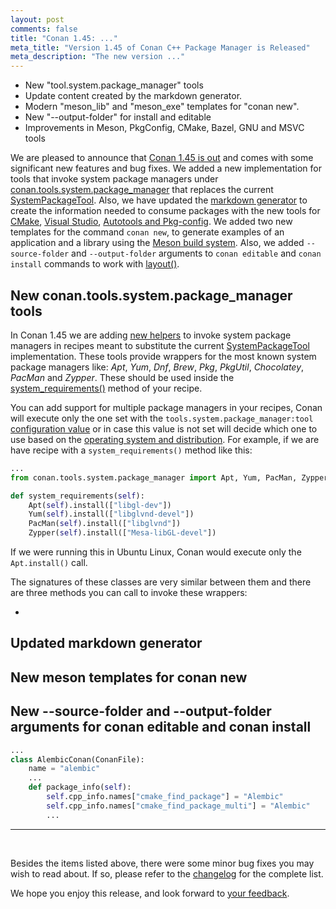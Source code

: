 ```yaml
---
layout: post
comments: false
title: "Conan 1.45: ..."
meta_title: "Version 1.45 of Conan C++ Package Manager is Released"
meta_description: "The new version ..."
---
```


<script type="application/ld+json">
{ "@context": "https://schema.org", 
 "@type": "TechArticle",
 "headline": "Version 1.45 of Conan C++ Package Manager is Released",
 "alternativeHeadline": "Learn all about the new 1.45 Conan C/C++ package manager version",
 "image": "https://docs.conan.io/en/latest/_images/frogarian.png",
 "author": "Conan Team", 
 "genre": "C/C++", 
 "keywords": "c c++ package manager conan release", 
 "publisher": {
    "@type": "Organization",
    "name": "Conan.io",
    "logo": {
      "@type": "ImageObject",
      "url": "https://media.jfrog.com/wp-content/uploads/2017/07/20134853/conan-logo-text.svg"
    }
},
 "datePublished": "2022-02-10",
 "description": "...",
 }
</script>

- New "tool.system.package_manager" tools 
- Update content created by the markdown generator. 
- Modern "meson_lib" and "meson_exe" templates for "conan new".
- New "--output-folder" for install and editable
- Improvements in Meson, PkgConfig, CMake, Bazel, GNU and MSVC tools


We are pleased to announce that [Conan 1.45 is
out](https://github.com/conan-io/conan/releases/tag/1.45.0) and comes with some
significant new features and bug fixes. We added a new implementation for tools that
invoke system package managers under
[conan.tools.system.package_manager](https://docs.conan.io/en/latest/reference/conanfile/tools/system/package_manager.html)
that replaces the current
[SystemPackageTool](https://docs.conan.io/en/latest/reference/conanfile/methods.html#systempackagetool).
Also, we have updated the [markdown
generator](https://docs.conan.io/en/latest/reference/generators/markdown.html) to create
the information needed to consume packages with the new tools for
[CMake](https://docs.conan.io/en/latest/reference/conanfile/tools/cmake.html), [Visual
Studio](https://docs.conan.io/en/latest/reference/conanfile/tools/microsoft.html),
[Autotools and
Pkg-config](https://docs.conan.io/en/latest/reference/conanfile/tools/gnu.html). We added
two new templates for the command `conan new`, to generate examples of an application and
a library using the [Meson build system](https://mesonbuild.com/). Also, we added `--source-folder` and `--output-folder` arguments to `conan editable` and `conan install` commands to work with [layout()](https://docs.conan.io/en/latest/developing_packages/package_layout.html#package-layout).

## New conan.tools.system.package_manager tools

In Conan 1.45 we are adding [new
helpers](https://docs.conan.io/en/latest/reference/conanfile/tools/system/package_manager.html)
to invoke system package managers in recipes meant to substitute the current
[SystemPackageTool](https://docs.conan.io/en/latest/reference/conanfile/methods.html#systempackagetool)
implementation. These tools provide wrappers for the most known system package managers
like: *Apt*, *Yum*, *Dnf*, *Brew*, *Pkg*, *PkgUtil*, *Chocolatey*, *PacMan* and *Zypper*.
These should be used inside the
[system_requirements()](https://docs.conan.io/en/latest/reference/conanfile/methods.html#method-system-requirements)
method of your recipe. 

You can add support for multiple package managers in your recipes, Conan will execute only
the one set with the `tools.system.package_manager:tool` [configuration
value](https://docs.conan.io/en/latest/reference/conanfile/tools/system/package_manager.html#conan-tools-system-package-manager-config)
or in case this value is not set will decide which one to use based on the [operating
system and
distribution](https://docs.conan.io/en/latest/reference/conanfile/tools/system/package_manager.html#conan-tools-system-package-manager).
For example, if we are have recipe with a `system_requirements()` method like this:

```python
...
from conan.tools.system.package_manager import Apt, Yum, PacMan, Zypper

def system_requirements(self):
    Apt(self).install(["libgl-dev"])
    Yum(self).install(["libglvnd-devel"])
    PacMan(self).install(["libglvnd"])
    Zypper(self).install(["Mesa-libGL-devel"])
```

If we were running this in Ubuntu Linux, Conan would execute only the `Apt.install()` call.

The signatures of these classes are very similar between them and there are three methods you can call to invoke these wrappers:

* 



## Updated markdown generator

## New meson templates for conan new

## New --source-folder and --output-folder arguments for conan editable and conan install

```python
...
class AlembicConan(ConanFile):
    name = "alembic"
    ...
    def package_info(self):
        self.cpp_info.names["cmake_find_package"] = "Alembic"
        self.cpp_info.names["cmake_find_package_multi"] = "Alembic"
        ...

```


---

<br>

Besides the items listed above, there were some minor bug fixes you may wish to
read about. If so, please refer to the
[changelog](https://docs.conan.io/en/latest/changelog.html#dec-2021) for the
complete list.

We hope you enjoy this release, and look forward to [your
feedback](https://github.com/conan-io/conan/issues).
